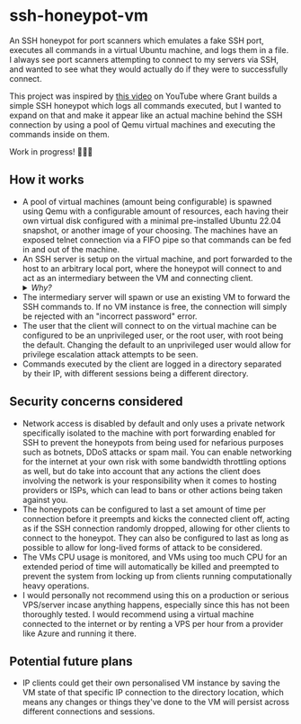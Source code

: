# ssh-honeypot-vm
An SSH honeypot for port scanners which emulates a fake SSH port, executes all commands in a virtual Ubuntu machine, and logs them in a file. I always see port scanners attempting to connect to my servers via SSH, and wanted to see what they would actually do if they were to successfully connect.

This project was inspired by [this video](https://www.youtube.com/watch?v=tyKyLhcKgNo) on YouTube where Grant builds a simple SSH honeypot which logs all commands executed, but I wanted to expand on that and make it appear like an actual machine behind the SSH connection by using a pool of Qemu virtual machines and executing the commands inside on them.

Work in progress! 🚧🚧👷

## How it works
- A pool of virtual machines (amount being configurable) is spawned using Qemu with a configurable amount of resources, each having their own virtual disk configured with a minimal pre-installed Ubuntu 22.04 snapshot, or another image of your choosing. The machines have an exposed telnet connection via a FIFO pipe so that commands can be fed in and out of the machine.
- An SSH server is setup on the virtual machine, and port forwarded to the host to an arbitrary local port, where the honeypot will connect to and act as an intermediary between the VM and connecting client.<details><summary>*Why?*</summary>You might ask, why not just port forward and expose the virtual machine directly to the public? An intermediary server is in place so that the actual commands can be logged and allows for a lot more flexibility; for example by rejecting connections if the VM pool is already filled with other connections, or by spawning new VM instances on the fly if required.</details>
- The intermediary server will spawn or use an existing VM to forward the SSH commands to. If no VM instance is free, the connection will simply be rejected with an "incorrect password" error.
- The user that the client will connect to on the virtual machine can be configured to be an unprivileged user, or the root user, with root being the default. Changing the default to an unprivileged user would allow for privilege escalation attack attempts to be seen.
- Commands executed by the client are logged in a directory separated by their IP, with different sessions being a different directory.

## Security concerns considered
- Network access is disabled by default and only uses a private network specifically isolated to the machine with port forwarding enabled for SSH to prevent the honeypots from being used for nefarious purposes such as botnets, DDoS attacks or spam mail. You can enable networking for the internet at your own risk with some bandwidth throttling options as well, but do take into account that any actions the client does involving the network is your responsibility when it comes to hosting providers or ISPs, which can lead to bans or other actions being taken against you.
- The honeypots can be configured to last a set amount of time per connection before it preempts and kicks the connected client off, acting as if the SSH connection randomly dropped, allowing for other clients to connect to the honeypot. They can also be configured to last as long as possible to allow for long-lived forms of attack to be considered.
- The VMs CPU usage is monitored, and VMs using too much CPU for an extended period of time will automatically be killed and preempted to prevent the system from locking up from clients running computationally heavy operations.
- I would personally not recommend using this on a production or serious VPS/server incase anything happens, especially since this has not been thoroughly tested. I would recommend using a virtual machine connected to the internet or by renting a VPS per hour from a provider like Azure and running it there.

## Potential future plans
- IP clients could get their own personalised VM instance by saving the VM state of that specific IP connection to the directory location, which means any changes or things they've done to the VM will persist across different connections and sessions.
